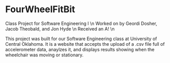 # FourWheelFitBit
Class Project for Software Engineering I \n
Worked on by Geordi Dosher, Jacob Theobald, and Jon Hyde \n
Received an A! \n

This project was built for our Software Engineering class at University of Central Oklahoma.  It is a website that accepts the upload of a .csv file full of accelerometer data, anaylzes it, and displays results showing when the wheelchair was moving or stationary.
